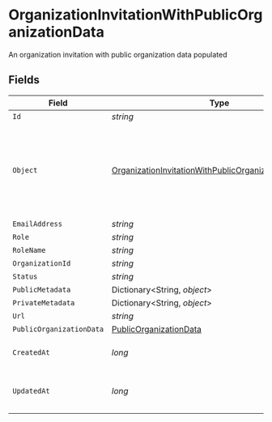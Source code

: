 # OrganizationInvitationWithPublicOrganizationData

An organization invitation with public organization data populated


## Fields

| Field                                                                                                                                       | Type                                                                                                                                        | Required                                                                                                                                    | Description                                                                                                                                 |
| ------------------------------------------------------------------------------------------------------------------------------------------- | ------------------------------------------------------------------------------------------------------------------------------------------- | ------------------------------------------------------------------------------------------------------------------------------------------- | ------------------------------------------------------------------------------------------------------------------------------------------- |
| `Id`                                                                                                                                        | *string*                                                                                                                                    | :heavy_minus_sign:                                                                                                                          | N/A                                                                                                                                         |
| `Object`                                                                                                                                    | [OrganizationInvitationWithPublicOrganizationDataObject](../../Models/Components/OrganizationInvitationWithPublicOrganizationDataObject.md) | :heavy_minus_sign:                                                                                                                          | String representing the object's type. Objects of the same type share the same value.<br/>                                                  |
| `EmailAddress`                                                                                                                              | *string*                                                                                                                                    | :heavy_minus_sign:                                                                                                                          | N/A                                                                                                                                         |
| `Role`                                                                                                                                      | *string*                                                                                                                                    | :heavy_minus_sign:                                                                                                                          | N/A                                                                                                                                         |
| `RoleName`                                                                                                                                  | *string*                                                                                                                                    | :heavy_minus_sign:                                                                                                                          | N/A                                                                                                                                         |
| `OrganizationId`                                                                                                                            | *string*                                                                                                                                    | :heavy_minus_sign:                                                                                                                          | N/A                                                                                                                                         |
| `Status`                                                                                                                                    | *string*                                                                                                                                    | :heavy_minus_sign:                                                                                                                          | N/A                                                                                                                                         |
| `PublicMetadata`                                                                                                                            | Dictionary<String, *object*>                                                                                                                | :heavy_minus_sign:                                                                                                                          | N/A                                                                                                                                         |
| `PrivateMetadata`                                                                                                                           | Dictionary<String, *object*>                                                                                                                | :heavy_minus_sign:                                                                                                                          | N/A                                                                                                                                         |
| `Url`                                                                                                                                       | *string*                                                                                                                                    | :heavy_minus_sign:                                                                                                                          | N/A                                                                                                                                         |
| `PublicOrganizationData`                                                                                                                    | [PublicOrganizationData](../../Models/Components/PublicOrganizationData.md)                                                                 | :heavy_minus_sign:                                                                                                                          | N/A                                                                                                                                         |
| `CreatedAt`                                                                                                                                 | *long*                                                                                                                                      | :heavy_minus_sign:                                                                                                                          | Unix timestamp of creation.                                                                                                                 |
| `UpdatedAt`                                                                                                                                 | *long*                                                                                                                                      | :heavy_minus_sign:                                                                                                                          | Unix timestamp of last update.                                                                                                              |
